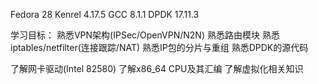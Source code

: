 Fedora 28
Kenrel 4.17.5
GCC 8.1.1
DPDK 17.11.3

学习目标：
熟悉VPN架构(IPSec/OpenVPN/N2N)
熟悉路由模块
熟悉iptables/netfilter(连接跟踪/NAT)
熟悉IP包的分片与重组
熟悉DPDK的源代码

了解网卡驱动(Intel 82580)
了解x86_64 CPU及其汇编
了解虚拟化相关知识
